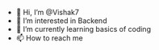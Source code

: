 - 👋 Hi, I’m @Vishak7
- 👀 I’m interested in Backend
- 🌱 I’m currently learning basics of coding
- 📫 How to reach me 

<!---
Vishak7/Vishak7 is a ✨ special ✨ repository because its `README.md` (this file) appears on your GitHub profile.
You can click the Preview link to take a look at your changes.
--->
